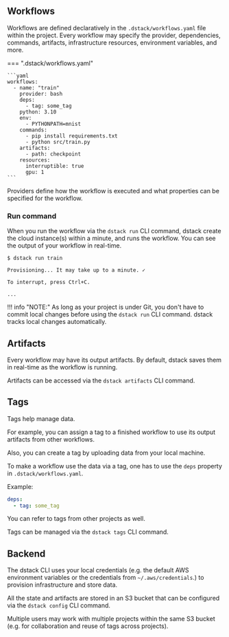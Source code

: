 ## Workflows

Workflows are defined declaratively in the `.dstack/workflows.yaml` file within the
project. Every workflow may specify the provider, dependencies, commands, artifacts,
infrastructure resources, environment variables, and more.

=== ".dstack/workflows.yaml"

    ```yaml
    workflows:
      - name: "train"
        provider: bash
        deps:
          - tag: some_tag
        python: 3.10
        env:
          - PYTHONPATH=mnist
        commands:
          - pip install requirements.txt
          - python src/train.py
        artifacts:
          - path: checkpoint
        resources:
          interruptible: true
          gpu: 1
    ```

Providers define how the workflow is executed and what properties can be specified for the workflow.

### Run command

When you run the workflow via the `dstack run` CLI command, dstack create the cloud instance(s) within a minute,
and runs the workflow. You can see the output of your workflow in real-time.

```shell
$ dstack run train

Provisioning... It may take up to a minute. ✓

To interrupt, press Ctrl+C.

...
```

!!! info "NOTE:"
    As long as your project is under Git, you don't have to commit local changes before using the `dstack run` CLI command.
    dstack tracks local changes automatically.

## Artifacts

Every workflow may have its output artifacts. By default, dstack saves them in real-time as the workflow is running.

Artifacts can be accessed via the `dstack artifacts` CLI command.

## Tags

Tags help manage data.

For example, you can assign a tag to a finished workflow to use its output artifacts from other workflows.

Also, you can create a tag by uploading data from your local machine.

To make a workflow use the data via a tag, one has to use the `deps` property in `.dstack/workflows.yaml`.

Example:

```yaml
deps:
  - tag: some_tag
```

You can refer to tags from other projects as well.

Tags can be managed via the `dstack tags` CLI command.

## Backend

The dstack CLI uses your local credentials (e.g. the default AWS environment variables
or the credentials from `~/.aws/credentials`.) to provision infrastructure and store data.

All the state and artifacts are stored in an S3 bucket that can be configured via
the `dstack config` CLI command.

Multiple users may work with multiple projects within the same S3 bucket (e.g. for collaboration and
reuse of tags across projects).